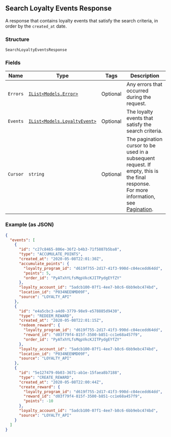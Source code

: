 ## Search Loyalty Events Response

A response that contains loyalty events that satisfy the search 
criteria, in order by the `created_at` date.

### Structure

`SearchLoyaltyEventsResponse`

### Fields

| Name | Type | Tags | Description |
|  --- | --- | --- | --- |
| `Errors` | [`IList<Models.Error>`](/doc/models/error.md) | Optional | Any errors that occurred during the request. |
| `Events` | [`IList<Models.LoyaltyEvent>`](/doc/models/loyalty-event.md) | Optional | The loyalty events that satisfy the search criteria. |
| `Cursor` | `string` | Optional | The pagination cursor to be used in a subsequent <br>request. If empty, this is the final response. <br>For more information, <br>see [Pagination](https://developer.squareup.com/docs/docs/basics/api101/pagination). |

### Example (as JSON)

```json
{
  "events": [
    {
      "id": "c27c8465-806e-36f2-b4b3-71f5887b5ba8",
      "type": "ACCUMULATE_POINTS",
      "created_at": "2020-05-08T22:01:30Z",
      "accumulate_points": {
        "loyalty_program_id": "d619f755-2d17-41f3-990d-c04ecedd64dd",
        "points": 5,
        "order_id": "PyATxhYLfsMqpVkcKJITPydgEYfZY"
      },
      "loyalty_account_id": "5adcb100-07f1-4ee7-b8c6-6bb9ebc474bd",
      "location_id": "P034NEENMD09F",
      "source": "LOYALTY_API"
    },
    {
      "id": "e4a5cbc3-a4d0-3779-98e9-e578885d9430",
      "type": "REDEEM_REWARD",
      "created_at": "2020-05-08T22:01:15Z",
      "redeem_reward": {
        "loyalty_program_id": "d619f755-2d17-41f3-990d-c04ecedd64dd",
        "reward_id": "d03f79f4-815f-3500-b851-cc1e68a457f9",
        "order_id": "PyATxhYLfsMqpVkcKJITPydgEYfZY"
      },
      "loyalty_account_id": "5adcb100-07f1-4ee7-b8c6-6bb9ebc474bd",
      "location_id": "P034NEENMD09F",
      "source": "LOYALTY_API"
    },
    {
      "id": "5e127479-0b03-3671-ab1e-15faea8b7188",
      "type": "CREATE_REWARD",
      "created_at": "2020-05-08T22:00:44Z",
      "create_reward": {
        "loyalty_program_id": "d619f755-2d17-41f3-990d-c04ecedd64dd",
        "reward_id": "d03f79f4-815f-3500-b851-cc1e68a457f9",
        "points": -10
      },
      "loyalty_account_id": "5adcb100-07f1-4ee7-b8c6-6bb9ebc474bd",
      "source": "LOYALTY_API"
    }
  ]
}
```

